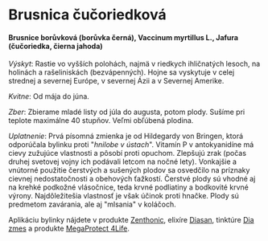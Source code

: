 Brusnica čučoriedková
=====================

#### Brusnice borůvková (borůvka černá), Vaccinum myrtillus L., Jafura (čučoriedka, čierna jahoda)

*Výskyt*: Rastie vo vyšších polohách, najmä v riedkych ihličnatých lesoch, na
holinách a rašeliniskách (bezvápenných). Hojne sa vyskytuje v celej strednej a
severnej Európe, v severnej Ázii a v Severnej Amerike.

*Kvitne*: Od mája do júna.

*Zber*: Zbierame mladé listy od júla do augusta, potom plody. Sušíme pri teplote
maximálne 40 stupňov. Veľmi obľúbená plodina.

*Uplatnenie*: Prvá písomná zmienka je od Hildegardy von Bringen, ktorá
odporúčala bylinku proti "*hnilobe v ústach*". Vitamín P v antokyanidíne má
cievy zužujúce vlastnosti a pôsobí proti opuchom. Zlepšujú zrak (počas druhej
svetovej vojny ich podávali letcom na nočné lety). Vonkajšie a vnútorné použitie
čerstvých a sušených plodov sa osvedčilo na príznaky cievnej nedostatočnosti a
obehových ťažkostí. Čerstvé plody sú vhodné aj na krehké podkožné vlásočnice,
teda krvné podliatiny a bodkovité krvné výrony. Najdôležitešia vlastnosť je však
účinok proti hnačke. Plody sú predmetom zavárania, ale aj "mlsania" v koláčoch.

Aplikáciu bylinky nájdete v produkte
[Zenthonic](../procvi/zenthonic), elixíre
[Diasan](../elixiry/diasan), tinktúre [Dia zmes](../tinktury/zmes-dia) a
produkte [MegaProtect 4Life](../procvi/megaprotect-4life).
